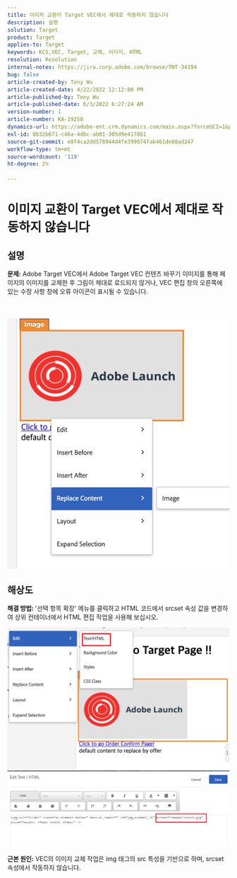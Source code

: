 ```yaml
---
title: 이미지 교환이 Target VEC에서 제대로 작동하지 않습니다
description: 설명
solution: Target
product: Target
applies-to: Target
keywords: KCS,VEC, Target, 교체, 이미지, HTML
resolution: Resolution
internal-notes: https://jira.corp.adobe.com/browse/TNT-34194
bug: false
article-created-by: Tony Wu
article-created-date: 4/22/2022 12:12:00 PM
article-published-by: Tony Wu
article-published-date: 6/3/2022 6:27:24 AM
version-number: 1
article-number: KA-19250
dynamics-url: https://adobe-ent.crm.dynamics.com/main.aspx?forceUCI=1&pagetype=entityrecord&etn=knowledgearticle&id=9107d060-35c2-ec11-983e-0022480ab970
exl-id: 0b32b671-c46a-4dbc-ab01-305d9e417861
source-git-commit: e8f4ca2dd578944d4fe399074fab461de88ad247
workflow-type: tm+mt
source-wordcount: '119'
ht-degree: 2%

---
```


# 이미지 교환이 Target VEC에서 제대로 작동하지 않습니다

## 설명

<b>문제:</b> Adobe Target VEC에서 Adobe Target VEC 컨텐츠 바꾸기 이미지를 통해 페이지의 이미지를 교체한 후 그림이 제대로 로드되지 않거나, VEC 편집 창의 오른쪽에 있는 수정 사항 창에 오류 아이콘이 표시될 수 있습니다.<br><br> <br><br>![](assets/___dfd13de3-36c2-ec11-983e-0022480ab970___.png)

## 해상도




<b>해결 방법: </b>&#39;선택 항목 확장&#39; 메뉴를 클릭하고 HTML 코드에서 srcset 속성 값을 변경하여 상위 컨테이너에서 HTML 편집 작업을 사용해 보십시오.

![](assets/0776b561-36c2-ec11-983e-0022480ab970.png)![](assets/e63bb087-36c2-ec11-983e-0022480ab970.png)





<b>근본 원인:</b> VEC의 이미지 교체 작업은 img 태그의 src 특성을 기반으로 하며, srcset 속성에서 작동하지 않습니다.
